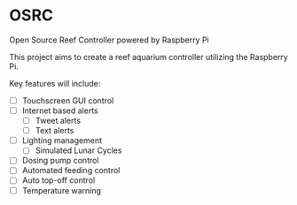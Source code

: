 OSRC
====

Open Source Reef Controller powered by Raspberry Pi


This project aims to create a reef aquarium controller utilizing the Raspberry Pi.

Key features will include:
- [ ] Touchscreen GUI control
- [ ] Internet based alerts
  - [ ] Tweet alerts
  - [ ] Text alerts
- [ ] Lighting management
  - [ ] Simulated Lunar Cycles
- [ ] Dosing pump control
- [ ] Automated feeding control
- [ ] Auto top-off control
- [ ] Temperature warning
